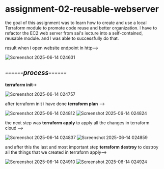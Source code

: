 # assignment-02-reusable-webserver

the goal of this assignment was to learn how to create and use a local Terraform module to promote code reuse and better organization. I have to refactor the 
EC2 web server from sai's lecture into a self-contained, reusable module.
and I was able to successfully do that. 

result when i open website endpoint in http-->

![Screenshot 2025-06-14 024631](https://github.com/user-attachments/assets/e653f7fe-1124-4030-928e-b8a81ac8f446)

## _------process------_

**terraform init**->

![Screenshot 2025-06-14 024757](https://github.com/user-attachments/assets/89e44a12-73f0-406f-88bd-0964b41b9035)

after terraform init i have done **terraform plan** -->

![Screenshot 2025-06-14 024812](https://github.com/user-attachments/assets/0e7ae740-d49a-4deb-9fe0-edc4f8b267a2)
![Screenshot 2025-06-14 024824](https://github.com/user-attachments/assets/d44444c3-eb1c-40e7-abf8-b28727fc9a1a)

the next step was **terraform apply** to apply all the changes in terraform cloud -->

![Screenshot 2025-06-14 024837](https://github.com/user-attachments/assets/f0744b22-5ada-4d4b-8a2d-5d8d51e4e3ca)
![Screenshot 2025-06-14 024859](https://github.com/user-attachments/assets/aac3c249-4465-4265-92e3-9c72bc2eafac)

and after this the last and most important step **terraform destroy** to destroy all the things that we created in terraform apply-->

![Screenshot 2025-06-14 024910](https://github.com/user-attachments/assets/329a6c8a-2166-417d-8082-a44ef4eb9296)
![Screenshot 2025-06-14 024924](https://github.com/user-attachments/assets/f18e1306-2360-4c14-94a0-6a9347f5c0b6)
